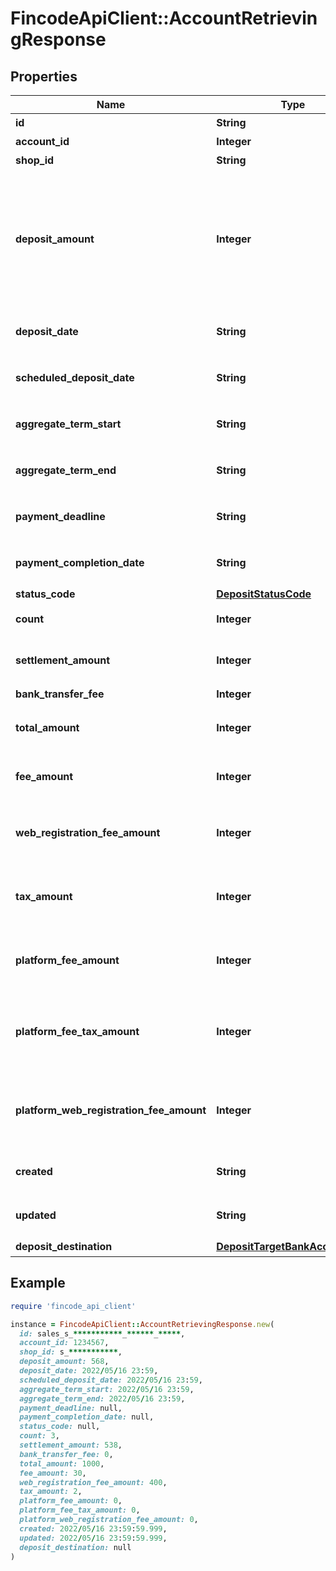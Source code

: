 # FincodeApiClient::AccountRetrievingResponse

## Properties

| Name | Type | Description | Notes |
| ---- | ---- | ----------- | ----- |
| **id** | **String** | 売上入金ID  | [optional] |
| **account_id** | **Integer** | 精算ID  | [optional] |
| **shop_id** | **String** | ショップID  | [optional] |
| **deposit_amount** | **Integer** | 売上入金 入金額  ショップに入金される（入金が予定されている）売上金額です。\\ 精算金額（&#x60;settlement_amount&#x60;）から振込手数料（&#x60;bank_transfer_fee&#x60;）を引いた金額に一致します。  | [optional] |
| **deposit_date** | **String** | 売上入金 入金実績日\\ 形式： &#x60;yyyy/MM/dd HH:MM&#x60;  | [optional] |
| **scheduled_deposit_date** | **String** | 売上入金 入金予定日\\ 形式： &#x60;yyyy/MM/dd HH:MM&#x60;  | [optional] |
| **aggregate_term_start** | **String** | 売上入金 集計期間の開始日\\ 形式： &#x60;yyyy/MM/dd HH:MM&#x60;  | [optional] |
| **aggregate_term_end** | **String** | 売上入金 集計期間の終了日\\ 形式： &#x60;yyyy/MM/dd HH:MM&#x60;  | [optional] |
| **payment_deadline** | **String** | （請求が発生した場合）支払期限日\\ 形式： &#x60;yyyy/MM/dd HH:MM&#x60;  | [optional] |
| **payment_completion_date** | **String** | （請求が発生した場合）請求日\\ 形式： &#x60;yyyy/MM/dd HH:MM&#x60;  | [optional] |
| **status_code** | [**DepositStatusCode**](DepositStatusCode.md) |  | [optional] |
| **count** | **Integer** | この売上入金に含まれる売上入金詳細の件数  | [optional] |
| **settlement_amount** | **Integer** | この売上入金において精算の対象となった取引の総額。  | [optional] |
| **bank_transfer_fee** | **Integer** | 振込手数料  | [optional] |
| **total_amount** | **Integer** | この売上入金において精算の対象となった取引の総額。  | [optional] |
| **fee_amount** | **Integer** | この売上入金において精算の対象となった取引にかかるfincodeへの手数料  | [optional] |
| **web_registration_fee_amount** | **Integer** | この売上入金の精算期間中に発生した振替口座のWeb登録手数料\\ ※ 口座振替のみ  | [optional] |
| **tax_amount** | **Integer** | この売上入金において精算の対象となった取引にかかるfincodeへの手数料にかかる消費税  | [optional] |
| **platform_fee_amount** | **Integer** | この売上入金において精算の対象となった取引にかかるプラットフォーム利用料\\ ※ テナントのみ  | [optional] |
| **platform_fee_tax_amount** | **Integer** | この売上入金において精算の対象となった取引にかかるプラットフォーム利用料の消費税\\ ※ テナントのみ  | [optional] |
| **platform_web_registration_fee_amount** | **Integer** | 売上入金 精算期間中に発生した、プラットフォームが設定した振替口座のWeb登録手数料\\ ※ テナントのみ  | [optional] |
| **created** | **String** | 作成日\\ 形式：&#x60;yyyy/MM/dd HH:mm:ss.SSS&#x60;  | [optional] |
| **updated** | **String** | 更新日\\ 形式：&#x60;yyyy/MM/dd HH:mm:ss.SSS&#x60;  | [optional] |
| **deposit_destination** | [**DepositTargetBankAccountInfo**](DepositTargetBankAccountInfo.md) | 売上入金 入金先口座情報  | [optional] |

## Example

```ruby
require 'fincode_api_client'

instance = FincodeApiClient::AccountRetrievingResponse.new(
  id: sales_s_***********_******_*****,
  account_id: 1234567,
  shop_id: s_***********,
  deposit_amount: 568,
  deposit_date: 2022/05/16 23:59,
  scheduled_deposit_date: 2022/05/16 23:59,
  aggregate_term_start: 2022/05/16 23:59,
  aggregate_term_end: 2022/05/16 23:59,
  payment_deadline: null,
  payment_completion_date: null,
  status_code: null,
  count: 3,
  settlement_amount: 538,
  bank_transfer_fee: 0,
  total_amount: 1000,
  fee_amount: 30,
  web_registration_fee_amount: 400,
  tax_amount: 2,
  platform_fee_amount: 0,
  platform_fee_tax_amount: 0,
  platform_web_registration_fee_amount: 0,
  created: 2022/05/16 23:59:59.999,
  updated: 2022/05/16 23:59:59.999,
  deposit_destination: null
)
```

